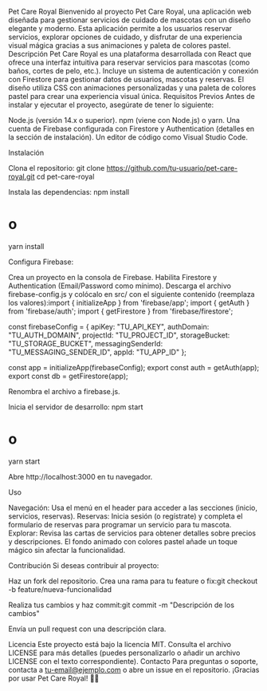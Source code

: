 Pet Care Royal
Bienvenido al proyecto Pet Care Royal, una aplicación web diseñada para gestionar servicios de cuidado de mascotas con un diseño elegante y moderno. Esta aplicación permite a los usuarios reservar servicios, explorar opciones de cuidado, y disfrutar de una experiencia visual mágica gracias a sus animaciones y paleta de colores pastel.
Descripción
Pet Care Royal es una plataforma desarrollada con React que ofrece una interfaz intuitiva para reservar servicios para mascotas (como baños, cortes de pelo, etc.). Incluye un sistema de autenticación y conexión con Firestore para gestionar datos de usuarios, mascotas y reservas. El diseño utiliza CSS con animaciones personalizadas y una paleta de colores pastel para crear una experiencia visual única.
Requisitos Previos
Antes de instalar y ejecutar el proyecto, asegúrate de tener lo siguiente:

Node.js (versión 14.x o superior).
npm (viene con Node.js) o yarn.
Una cuenta de Firebase configurada con Firestore y Authentication (detalles en la sección de instalación).
Un editor de código como Visual Studio Code.

Instalación

Clona el repositorio:
git clone https://github.com/tu-usuario/pet-care-royal.git
cd pet-care-royal


Instala las dependencias:
npm install
# o
yarn install


Configura Firebase:

Crea un proyecto en la consola de Firebase.
Habilita Firestore y Authentication (Email/Password como mínimo).
Descarga el archivo firebase-config.js y colócalo en src/ con el siguiente contenido (reemplaza los valores):import { initializeApp } from 'firebase/app';
import { getAuth } from 'firebase/auth';
import { getFirestore } from 'firebase/firestore';

const firebaseConfig = {
  apiKey: "TU_API_KEY",
  authDomain: "TU_AUTH_DOMAIN",
  projectId: "TU_PROJECT_ID",
  storageBucket: "TU_STORAGE_BUCKET",
  messagingSenderId: "TU_MESSAGING_SENDER_ID",
  appId: "TU_APP_ID"
};

const app = initializeApp(firebaseConfig);
export const auth = getAuth(app);
export const db = getFirestore(app);


Renombra el archivo a firebase.js.


Inicia el servidor de desarrollo:
npm start
# o
yarn start


Abre http://localhost:3000 en tu navegador.



Uso

Navegación: Usa el menú en el header para acceder a las secciones (inicio, servicios, reservas).
Reservas: Inicia sesión (o regístrate) y completa el formulario de reservas para programar un servicio para tu mascota.
Explorar: Revisa las cartas de servicios para obtener detalles sobre precios y descripciones.
El fondo animado con colores pastel añade un toque mágico sin afectar la funcionalidad.

Contribución
Si deseas contribuir al proyecto:

Haz un fork del repositorio.
Crea una rama para tu feature o fix:git checkout -b feature/nueva-funcionalidad


Realiza tus cambios y haz commit:git commit -m "Descripción de los cambios"


Envía un pull request con una descripción clara.

Licencia
Este proyecto está bajo la licencia MIT. Consulta el archivo LICENSE para más detalles (puedes personalizarlo o añadir un archivo LICENSE con el texto correspondiente).
Contacto
Para preguntas o soporte, contacta a tu-email@ejemplo.com o abre un issue en el repositorio.
¡Gracias por usar Pet Care Royal! 🐾✨
